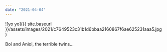 ```yaml
---
date: "2021-04-04"
---
```


![yo yo]({{ site.baseurl }}/assets/images/2021/c7649523c31b1d6bbaa2160867f6ae625231aaa5.jpg)

Boí and Aniol, the terrible twins…
